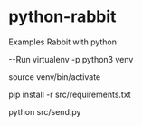 # python-rabbit
Examples Rabbit with python


--Run
virtualenv -p python3 venv

source venv/bin/activate

pip install -r src/requirements.txt 

python src/send.py 
